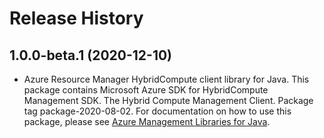 # Release History

## 1.0.0-beta.1 (2020-12-10)

- Azure Resource Manager HybridCompute client library for Java. This package contains Microsoft Azure SDK for HybridCompute Management SDK. The Hybrid Compute Management Client. Package tag package-2020-08-02. For documentation on how to use this package, please see [Azure Management Libraries for Java](https://aka.ms/azsdk/java/mgmt).